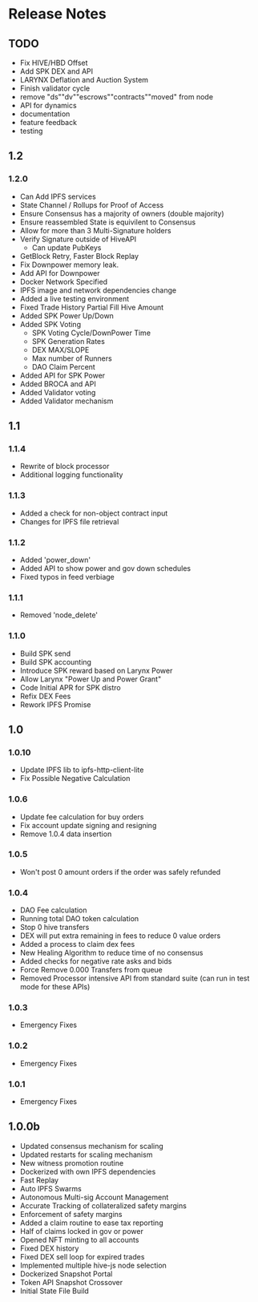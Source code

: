 # Release Notes

## TODO

* Fix HIVE/HBD Offset
* Add SPK DEX and API
* LARYNX Deflation and Auction System
* Finish validator cycle
* remove "ds""dv""escrows""contracts""moved" from node
* API for dynamics
* documentation
* feature feedback
* testing

## 1.2

### 1.2.0

* Can Add IPFS services
* State Channel / Rollups for Proof of Access
* Ensure Consensus has a majority of owners (double majority)
* Ensure reassembled State is equivilent to Consensus
* Allow for more than 3 Multi-Signature holders
* Verify Signature outside of HiveAPI
  * Can update PubKeys
* GetBlock Retry, Faster Block Replay
* Fix Downpower memory leak.
* Add API for Downpower
* Docker Network Specified
* IPFS image and network dependencies change
* Added a live testing environment
* Fixed Trade History Partial Fill Hive Amount
* Added SPK Power Up/Down
* Added SPK Voting
  * SPK Voting Cycle/DownPower Time
  * SPK Generation Rates
  * DEX MAX/SLOPE
  * Max number of Runners
  * DAO Claim Percent
* Added API for SPK Power
* Added BROCA and API
* Added Validator voting
* Added Validator mechanism


## 1.1

### 1.1.4

* Rewrite of block processor
* Additional logging functionality

### 1.1.3

* Added a check for non-object contract input
* Changes for IPFS file retrieval

### 1.1.2

* Added 'power_down'
* Added API to show power and gov down schedules
* Fixed typos in feed verbiage

### 1.1.1

* Removed 'node_delete'

### 1.1.0

* Build SPK send
* Build SPK accounting
* Introduce SPK reward based on Larynx Power
* Allow Larynx "Power Up and Power Grant"
* Code Initial APR for SPK distro
* Refix DEX Fees
* Rework IPFS Promise

## 1.0

### 1.0.10

* Update IPFS lib to ipfs-http-client-lite
* Fix Possible Negative Calculation

### 1.0.6

* Update fee calculation for buy orders
* Fix account update signing and resigning
* Remove 1.0.4 data insertion

### 1.0.5

* Won't post 0 amount orders if the order was safely refunded

### 1.0.4

* DAO Fee calculation
* Running total DAO token calculation
* Stop 0 hive transfers
* DEX will put extra remaining in fees to reduce 0 value orders
* Added a process to claim dex fees
* New Healing Algorithm to reduce time of no consensus
* Added checks for negative rate asks and bids
* Force Remove 0.000 Transfers from queue
* Removed Processor intensive API from standard suite (can run in test mode for these APIs)

### 1.0.3

* Emergency Fixes

### 1.0.2

* Emergency Fixes

### 1.0.1

* Emergency Fixes

## 1.0.0b

* Updated consensus mechanism for scaling
* Updated restarts for scaling mechanism
* New witness promotion routine
* Dockerized with own IPFS dependencies
* Fast Replay
* Auto IPFS Swarms
* Autonomous Multi-sig Account Management
* Accurate Tracking of collateralized safety margins
* Enforcement of safety margins
* Added a claim routine to ease tax reporting
* Half of claims locked in gov or power
* Opened NFT minting to all accounts
* Fixed DEX history
* Fixed DEX sell loop for expired trades
* Implemented multiple hive-js node selection
* Dockerized Snapshot Portal
* Token API Snapshot Crossover
* Initial State File Build
